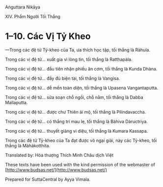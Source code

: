 Aṅguttara Nikāya

XIV. Phẩm Người Tối Thắng

# 1–10. Các Vị Tỷ Kheo

—Trong các đệ tử Tỷ-kheo của Ta, ưa thích học tập, tối thắng là Ràhula.

Trong các vị đệ tử... xuất gia vì lòng tin, tối thắng là Ratthapàla.

Trong các vị đệ tử... đầu tiên nhận phiếu ăn cơm, tối thắng là Kunda Dhàna.

Trong các vị đệ tử... đầy đủ biện tài, tối thắng là Vangìsa.

Trong các vị đệ tử... dễ mến toàn diện, tối thắng là Upasena Vangantaputta.

Trong các vị đệ tử... sửa soạn chỗ ngồi, chỗ nằm, tối thắng là Dabba Mallaputta.

Trong các vị đệ tử... được chư Thiên ái mộ, tối thắng là Pilindavaccha.

Trong các vị đệ tử... có thắng trí mau lẹ, tối thắng là Bàhiva Dàructriya.

Trong các vị đệ tử... thuyết giảng vi diệu, tối thắng là Kumara Kassapa.

Trong các đệ tử Tỷ-kheo của Ta đạt được vô ngại giải, này các Tỷ-kheo, tối thắng là Màhàkotthita.

Translated by: Hòa thượng Thích Minh Châu dịch Việt

These texts have been used with the kind permission of the webmaster of [http://www.budsas.net/](http://www.budsas.net/)

Prepared for SuttaCentral by Ayya Vimala.